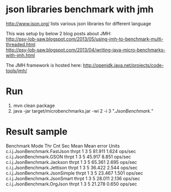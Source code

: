 json libraries benchmark with jmh
===========

http://www.json.org/ lists various json libraries for different language <br/>

This was setup by below 2 blog posts about JMH:<br/>
http://psy-lob-saw.blogspot.com/2013/05/using-jmh-to-benchmark-multi-threaded.html<br/>
http://psy-lob-saw.blogspot.com/2013/04/writing-java-micro-benchmarks-with-jmh.html<br/>

The JMH framework is hosted here: http://openjdk.java.net/projects/code-tools/jmh/<br/>

Run
===========

1. mvn clean package
2. java -jar target/microbenchmarks.jar -wi 2 -i 3 ".*JsonBenchmark.*"
 

Result sample
===========
Benchmark                          Mode Thr    Cnt  Sec         Mean   Mean error    Units
c.i.j.JsonBenchmark.FastJson      thrpt   1      3    5       81.911        1.624  ops/sec
c.i.j.JsonBenchmark.GSON          thrpt   1      3    5       45.917        8.851  ops/sec
c.i.j.JsonBenchmark.Jackson       thrpt   1      3    5       65.361        2.695  ops/sec
c.i.j.JsonBenchmark.Jettison      thrpt   1      3    5       36.422        2.544  ops/sec
c.i.j.JsonBenchmark.JsonSimple    thrpt   1      3    5       23.467        1.501  ops/sec
c.i.j.JsonBenchmark.JsonSmart     thrpt   1      3    5       28.011        2.136  ops/sec
c.i.j.JsonBenchmark.OrgJson       thrpt   1      3    5       21.278        0.650  ops/sec
